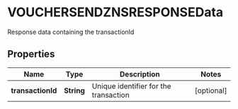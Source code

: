 

# VOUCHERSENDZNSRESPONSEData

Response data containing the transactionId

## Properties

| Name | Type | Description | Notes |
|------------ | ------------- | ------------- | -------------|
|**transactionId** | **String** | Unique identifier for the transaction |  [optional] |



